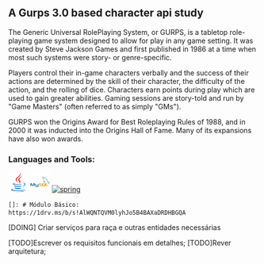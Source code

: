 <h2>A Gurps 3.0 based character api study</h2>

<p>
The Generic Universal RolePlaying System, or GURPS, is a tabletop role-playing game system designed to allow for play in any game setting. It was created by Steve Jackson Games and first published in 1986 at a time when most such systems were story- or genre-specific.
</p>
<p>
Players control their in-game characters verbally and the success of their actions are determined by the skill of their character, the difficulty of the action, and the rolling of dice. Characters earn points during play which are used to gain greater abilities. Gaming sessions are story-told and run by "Game Masters" (often referred to as simply "GMs").
</p>
<p>
GURPS won the Origins Award for Best Roleplaying Rules of 1988, and in 2000 it was inducted into the Origins Hall of Fame. Many of its expansions have also won awards.
</p>

<h3 align="left">Languages and Tools:</h3>
<p align="left"> 
<a href="https://www.java.com" target="_blank" rel="noreferrer"><img src="https://raw.githubusercontent.com/devicons/devicon/master/icons/java/java-original.svg" alt="java" width="40" height="40"/></a>
<a href="https://www.mysql.com/" target="_blank" rel="noreferrer"> <img src="https://raw.githubusercontent.com/devicons/devicon/master/icons/mysql/mysql-original-wordmark.svg" alt="mysql" width="40" height="40"/></a> 
<a href="https://spring.io/" target="_blank" rel="noreferrer"> <img src="https://www.vectorlogo.zone/logos/springio/springio-icon.svg" alt="spring" width="40" height="40"/> </a> 
</p>

    []: # Módulo Básico: https://1drv.ms/b/s!AlWQNTQVM0lyhJo5B4BAXaDRDHBGQA

<p>[DOING] Criar serviços para raça e outras entidades necessárias</p>
<p>
[TODO]Escrever os requisitos funcionais em detalhes;
[TODO]Rever arquitetura;
</p>

